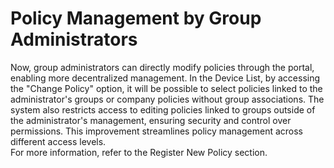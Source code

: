 # Policy Management by Group Administrators

Now, group administrators can directly modify policies through the portal, enabling more decentralized management. In the Device List, by accessing the "Change Policy" option, it will be possible to select policies linked to the administrator's groups or company policies without group associations. The system also restricts access to editing policies linked to groups outside of the administrator's management, ensuring security and control over permissions. This improvement streamlines policy management across different access levels.\
For more information, refer to the Register New Policy section.
